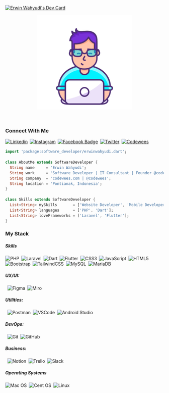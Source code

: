 <!-- Profile Views Counter
![Profile views](https://gpvc.arturio.dev/erwinwahyudi?v=3)

 <h3 align="center">
        <samp>&gt; Hello World!, I'am
                <b>「<a target="_blank" href="#">Erwin Wahyudi</a>」</b>
                  <img src="https://media.giphy.com/media/hvRJCLFzcasrR4ia7z/giphy.gif" width="28">
        </samp>
</h3>
 -->
<a href="https://app.daily.dev/erwinwahyudi"><img src="https://api.daily.dev/devcards/bee2010396ec4965acb9ab4f3f6188e0.png?r=it6" width="400" alt="Erwin Wahyudi's Dev Card"/></a>
<br/>

<p align="center">
  <img src="/images/programmer2.gif" height="300"/>
</p>

<br/>

### Connect With Me
[![Linkedin](https://img.shields.io/badge/-LinkedIn-0e76a8?style=for-the-badge&logo=Linkedin&logoColor=white)](https://linkedin.com/in/erwinwahyudi)&ensp;[![Instagram](https://img.shields.io/badge/-Instagram-e4405f?style=for-the-badge&logo=Instagram&logoColor=white)](https://instagram.com/erwinwahyudi/)&ensp;[![Facebook Badge](https://img.shields.io/badge/-Facebook-%231877F2?style=for-the-badge&logo=Facebook&logoColor=white)](https://www.facebook.com/wahyudi.erwin/)&ensp;[![Twitter](https://img.shields.io/badge/-Twitter-00acee?style=for-the-badge&logo=Twitter&logoColor=white)](https://twitter.com/erwinwhyd)&ensp;[![Codewees](https://img.shields.io/badge/Website-3b5998?style=for-the-badge&logo=google-chrome&logoColor=white)](https://codewees.com/)

```dart
import 'package:software_developer/erwinwahyudi.dart';

class AboutMe extends SoftwareDeveloper {
  String name     = 'Erwin Wahyudi';
  String work     = 'Software Developer | IT Consultant | Founder @codewees';
  String company  = 'codewees.com | @codewees';
  String location = 'Pontianak, Indonesia';
}

class Skills extends SoftwareDeveloper {
  List<String> mySkills       = ['Website Developer', 'Mobile Developer'];
  List<String> languages      = ['PHP', 'Dart'];
  List<String> loveFrameworks = ['Laravel', 'Flutter'];
}
```

### My Stack

##### Skills
![PHP](https://img.shields.io/badge/php-%23777BB4.svg?style=flat&logo=php&logoColor=white)&ensp;![Laravel](https://img.shields.io/badge/laravel-%23FF2D20.svg?style=flat&logo=laravel&logoColor=white)&ensp;![Dart](https://img.shields.io/badge/-Dart-0175C2?style=flat&logo=dart&logoColor=white)&ensp;![Flutter](https://img.shields.io/badge/Flutter-%2302569B.svg?style=flat&logo=Flutter&logoColor=white)&ensp;![CSS3](https://img.shields.io/badge/-CSS3-1572B6?style=flat&logo=css3)&ensp;![JavaScript](https://img.shields.io/badge/javascript-%23323330.svg?style=flat&logo=javascript&logoColor=%23F7DF1E)&ensp;![HTML5](https://img.shields.io/badge/-HTML5-E34F26?style=flat&logo=html5&logoColor=white)&ensp;![Bootstrap](https://img.shields.io/badge/-Bootstrap-563D7C?style=flat&logo=bootstrap&logoColor=white)&ensp;![TailwindCSS](https://img.shields.io/badge/tailwindcss-%2338B2AC.svg?style=flat&logo=tailwind-css&logoColor=white)&ensp;![MySQL](https://img.shields.io/badge/mysql-%2300f.svg?style=flat&logo=mysql&logoColor=white)&ensp;![MariaDB](https://img.shields.io/badge/MariaDB-003545?style=flat&logo=mariadb&logoColor=white)

##### UX/UI:
&ensp;![Figma](https://img.shields.io/badge/-Figma-F24E1E?style=flat&logo=figma&logoColor=white)&ensp;![Miro](https://img.shields.io/badge/-Miro-FFD02F?style=flat&logo=miro&logoColor=white)

##### Utilities:
&ensp;![Postman](https://img.shields.io/badge/-Postman-FF6C37?style=flat&logo=postman&logoColor=white)&ensp;![VSCode](https://img.shields.io/badge/-VSCode-007ACC?style=flat&logo=visual-studio-code&logoColor=white)&ensp;![Android Studio](https://img.shields.io/badge/-Android%20Studio-3DDC84?style=flat&logo=android-studio&logoColor=white)

##### DevOps:
&ensp;![Git](https://img.shields.io/badge/-Git-F05032?style=flat&logo=git&logoColor=white)&ensp;![GitHub](https://img.shields.io/badge/-Github-181717?style=flat&logo=github&logoColor=white)

##### Business:
&ensp;![Notion](https://img.shields.io/badge/-Notion-black?style=flat&logo=notion&logoColor=white)&ensp;![Trello](https://img.shields.io/badge/-Trello-0079BF?style=flat&logo=trello&logoColor=white)&ensp;![Slack](https://img.shields.io/badge/-Slack-4A154B?style=flat&logo=slack&logoColor=white)

##### Operating Systems
![Mac OS](https://img.shields.io/badge/mac%20os-000000?style=flat&logo=macos&logoColor=F0F0F0)&ensp;![Cent OS](https://img.shields.io/badge/cent%20os-002260?style=flat&logo=centos&logoColor=F0F0F0)&ensp;![Linux](https://img.shields.io/badge/Linux-FCC624?style=flat&logo=linux&logoColor=black)





